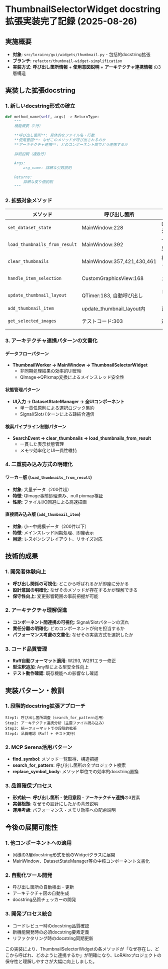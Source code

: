 # ThumbnailSelectorWidget docstring拡張実装完了記録 (2025-08-26)

## 実施概要
- **対象**: `src/lorairo/gui/widgets/thumbnail.py` - 包括的docstring拡張
- **ブランチ**: `refactor/thumbnail-widget-simplification`
- **実装方式**: **呼び出し箇所情報** + **使用意図説明** + **アーキテクチャ連携情報** の3層構造

## 実装した拡張docstring

### 1. 新しいdocstring形式の確立

```python
def method_name(self, args) -> ReturnType:
    """
    機能概要（1行）
    
    **呼び出し箇所**: 具体的なファイル名・行数
    **使用意図**: なぜこのメソッドが呼び出されるのか
    **アーキテクチャ連携**: どのコンポーネント間でどう連携するか
    
    詳細説明（複数行）
    
    Args:
        arg_name: 詳細な引数説明
    
    Returns:
        詳細な戻り値説明
    """
```

### 2. 拡張対象メソッド

| メソッド | 呼び出し箇所 | 主要用途 | アーキテクチャ役割 |
|---------|-------------|----------|-------------------|
| `set_dataset_state` | MainWindow:228 | DatasetStateManager注入 | 依存性注入・Signal接続確立 |
| `load_thumbnails_from_result` | MainWindow:392 | ThumbnailWorker結果反映 | 非同期処理結果のUI更新 |
| `clear_thumbnails` | MainWindow:357,421,430,461 | 検索イベント時のリセット | メモリ解放・状態一貫性維持 |
| `handle_item_selection` | CustomGraphicsView:168 | ユーザークリック処理 | UI入力→状態管理への変換 |
| `update_thumbnail_layout` | QTimer:183, 自動呼び出し | レスポンシブレイアウト | 動的レイアウト調整 |
| `add_thumbnail_item` | update_thumbnail_layout内 | 直接ファイル読み込み | 小規模データ即座表示 |
| `get_selected_images` | テストコード:303 | 選択状態取得 | DatasetStateManager状態照合 |

### 3. アーキテクチャ連携パターンの文書化

#### データフローパターン
- **ThumbnailWorker → MainWindow → ThumbnailSelectorWidget**
  - 非同期処理結果の効率的UI反映
  - QImage→QPixmap変換によるメインスレッド安全性

#### 状態管理パターン  
- **UI入力 → DatasetStateManager → 全UIコンポーネント**
  - 単一責任原則による選択ロジック集約
  - Signal/Slotパターンによる疎結合通信

#### 検索パイプライン制御パターン
- **SearchEvent → clear_thumbnails → load_thumbnails_from_result**
  - 一貫した表示状態管理
  - メモリ効率化とUI一貫性維持

### 4. 二重読み込み方式の明確化

#### ワーカー版 (`load_thumbnails_from_result`)
- **対象**: 大量データ（200件超）
- **特徴**: QImage事前処理済み、null pixmap検証
- **性能**: ファイルI/O回避による高速描画

#### 直接読み込み版 (`add_thumbnail_item`)
- **対象**: 小〜中規模データ（200件以下）  
- **特徴**: メインスレッド同期処理、即座表示
- **用途**: レスポンシブレイアウト、リサイズ対応

## 技術的成果

### 1. 開発者体験向上
- **呼び出し関係の可視化**: どこから呼ばれるかが即座に分かる
- **設計意図の明確化**: なぜそのメソッドが存在するかが理解できる
- **保守性向上**: 変更影響範囲の事前把握が可能

### 2. アーキテクチャ理解促進
- **コンポーネント間連携の可視化**: Signal/Slotパターンの流れ
- **責任分離の明確化**: どのコンポーネントが何を担当するか
- **パフォーマンス考慮の文書化**: なぜその実装方式を選択したか

### 3. コード品質管理
- **Ruff自動フォーマット適用**: W293, W291エラー修正
- **型注釈追加**: Any型による型安全性向上
- **テスト動作確認**: 既存機能への影響なし確認

## 実装パターン・教訓

### 1. 段階的docstring拡張アプローチ
```
Step1: 呼び出し箇所調査（search_for_pattern活用）
Step2: アーキテクチャ連携分析（主要ファイル読み込み）
Step3: 統一フォーマットでの段階的拡張
Step4: 品質確認（Ruff + テスト実行）
```

### 2. MCP Serena活用パターン
- **find_symbol**: メソッド一覧取得、構造把握
- **search_for_pattern**: 呼び出し箇所の全プロジェクト検索
- **replace_symbol_body**: メソッド単位での効率的docstring置換

### 3. 品質確保プロセス
- **形式統一**: **呼び出し箇所**・**使用意図**・**アーキテクチャ連携**の3要素
- **実装根拠**: なぜその設計にしたかの背景説明
- **運用考慮**: パフォーマンス・メモリ効率への配慮説明

## 今後の展開可能性

### 1. 他コンポーネントへの適用
- 同様の3層docstring形式を他のWidgetクラスに展開
- MainWindow、DatasetStateManager等の中核コンポーネント文書化

### 2. 自動化ツール開発
- 呼び出し箇所の自動検出・更新
- アーキテクチャ図の自動生成
- docstring品質チェッカーの開発

### 3. 開発プロセス統合
- コードレビュー時のdocstring品質確認
- 新機能開発時の必須docstring要素定義
- リファクタリング時のdocstring同期更新

この実装により、ThumbnailSelectorWidgetの各メソッドが「なぜ存在し、どこから呼ばれ、どのように連携するか」が明確になり、LoRAIroプロジェクトの保守性と理解しやすさが大幅に向上しました。